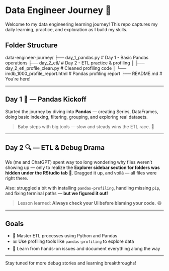 # Data Engineer Journey 🚀

Welcome to my data engineering learning journey! This repo captures my daily learning, practice, and exploration as I build my skills.

## Folder Structure

data-engineer-journey/
├── day_1_pandas.py                  # Day 1 - Basic Pandas operations
├── day_2_etl/                       # Day 2 - ETL practice & profiling
│   ├── day_2_etl_profile_clean.py   # Cleaned profiling code
│   └── imdb_1000_profile_report.html # Pandas profiling report
├── README.md                        # You're here!

---

## Day 1 🐼 — Pandas Kickoff

Started the journey by diving into **Pandas** — creating Series, DataFrames, doing basic indexing, filtering, grouping, and exploring real datasets.

> Baby steps with big tools — slow and steady wins the ETL race. 🐢

---

## Day 2 🔍 — ETL & Debug Drama

We (me and ChatGPT) spent way too long wondering why files weren’t showing up — only to realize the **Explorer sidebar section for folders was hidden under the RStudio tab** 🤯. Dragged it up, and voilà — all files were right there.

Also: struggled a bit with installing `pandas-profiling`, handling missing `pip`, and fixing terminal paths — **but we figured it out!**

> Lesson learned: **Always check your UI before blaming your code.** 😄

---

## Goals

- 🧹 Master ETL processes using Python and Pandas  
- 📊 Use profiling tools like `pandas-profiling` to explore data  
- 🧠 Learn from hands-on issues and document everything along the way  

---

Stay tuned for more debug stories and learning breakthroughs!
